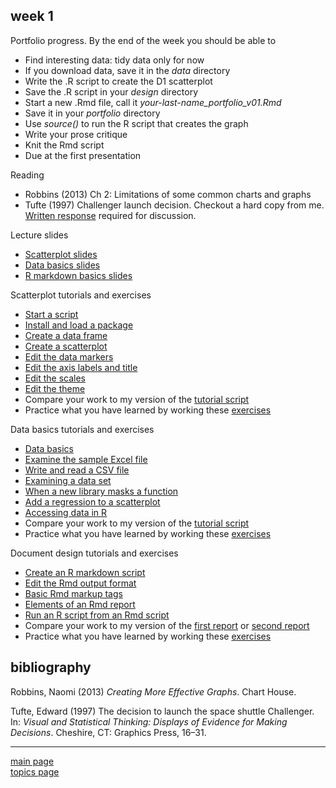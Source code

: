 
week 1
------

Portfolio progress. By the end of the week you should be able to

-   Find interesting data: tidy data only for now
-   If you download data, save it in the *data* directory
-   Write the .R script to create the D1 scatterplot
-   Save the .R script in your *design* directory
-   Start a new .Rmd file, call it *your-last-name\_portfolio\_v01.Rmd*
-   Save it in your *portfolio* directory
-   Use *source()* to run the R script that creates the graph
-   Write your prose critique
-   Knit the Rmd script
-   Due at the first presentation

Reading

-   Robbins (2013) Ch 2: Limitations of some common charts and graphs
-   Tufte (1997) Challenger launch decision. Checkout a hard copy from me. [Written response](read-01_reading-response-form.pdf) required for discussion.

Lecture slides

-   [Scatterplot slides](../slides/Le03-scatterplot-slides.pdf)
-   [Data basics slides](../slides/Le04-data-basics-slides.pdf)
-   [R markdown basics slides](../slides/Le06-markdown-basics-slides.pdf)

Scatterplot tutorials and exercises

-   [Start a script](tut-0301_start-scatterplot.md)
-   [Install and load a package](tut-0302_install-load-package.md)
-   [Create a data frame](tut-0303_create-data-frame.md)
-   [Create a scatterplot](tut-0304_create-scatterplot.md)
-   [Edit the data markers](tut-0305_edit-data-markers.md)
-   [Edit the axis labels and title](tut-0306_edit-axis-labels-title.md)
-   [Edit the scales](tut-0307_edit-scales.md)
-   [Edit the theme](tut-0308_edit-theme.md)
-   Compare your work to my version of the [tutorial script](../practiceR/tut02_scatterplot.R)
-   Practice what you have learned by working these [exercises](tut-0309_scatterplot-exercise.md)

Data basics tutorials and exercises

-   [Data basics](tut-0401_data-basics.md)
-   [Examine the sample Excel file](tut-0402_read-excel.md)
-   [Write and read a CSV file](tut-0403_read-write-csv.md)
-   [Examining a data set](tut-0404_examine-new-data.md)
-   [When a new library masks a function](tut-0405_new-library-masks.md)
-   [Add a regression to a scatterplot](tut-0406_add-regression.md)
-   [Accessing data in R](tut-0407_access-data-in-R.md)
-   Compare your work to my version of the [tutorial script](../practiceR/tut03_data-basics.R)
-   Practice what you have learned by working these [exercises](tut-0408_data-basics-exercise.md)

Document design tutorials and exercises

-   [Create an R markdown script](tut-0601_rmd-start-markdown.md)
-   [Edit the Rmd output format](tut-0602_rmd-edit-output.md)
-   [Basic Rmd markup tags](tut-0603_rmd-basic-tags.md)
-   [Elements of an Rmd report](tut-0604_rmd-elements.md)
-   [Run an R script from an Rmd script](tut-0605_rmd-run-r.md)
-   Compare your work to my version of the [first report](../practiceR/tut04_first-report.Rmd) or [second report](../practiceR/tut04_secondreport.Rmd)
-   Practice what you have learned by working these [exercises](tut-0607_rmd-exercise.md)

bibliography
------------

Robbins, Naomi (2013) *Creating More Effective Graphs*. Chart House.

Tufte, Edward (1997) The decision to launch the space shuttle Challenger. In: *Visual and Statistical Thinking: Displays of Evidence for Making Decisions*. Cheshire, CT: Graphics Press, 16–31.

------------------------------------------------------------------------

[main page](../README.md)<br> [topics page](../README-by-topic.md)
